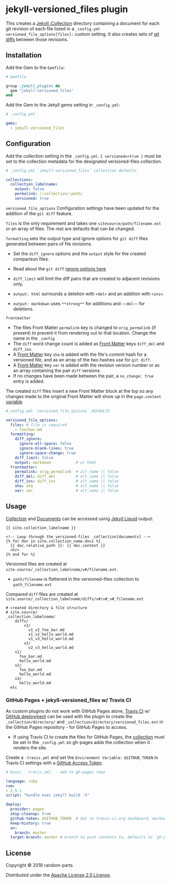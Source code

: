 # jekyll-versioned_files plugin

This creates a [Jekyll::Collection](https://jekyllrb.com/docs/collections/) directory containing a document for each git revision of each file listed in a `_config.yml versioned_file_options[files]:` custom setting. It also creates sets of [git](https://git-scm.com/docs/git-diff) [diffs](https://en.wikipedia.org/wiki/Diff_utility) between those revisions.

## Installation

Add the Gem to the `Gemfile`:

```ruby
# Gemfile

group :jekyll_plugins do
  gem "jekyll-versioned_files"
end
```

Add the Gem to the Jekyll gems setting in `_config.yml`:

```yaml
# _config.yml

gems:
  - jekyll-versioned_files
```

## Configuration

Add the collection setting in the `_config.yml`.
`{ versioned=>true }` must be set to the collection metadata for the designated versioned-files collection.

```yaml
# _config.yml `jekyll-versioned_files` collection defaults

collections:
  collection_labelname:
    output: false
    permalink: /:collection/:path/
    versioned: true
```

`versioned_file_options` Configuration settings have been updated for the addition of the `git diff` feature.

`files` is the only requirement and takes one `sitesource/path/filename.ext` or an array of files.
The rest are defaults that can be changed.

`formatting` sets the output type and ignore options for `git diff` files generated between pairs of file revisions.

- Set the `diff_ignore` options and the `output` style for the created comparison files.
- Read about the `git diff` [ignore options here](https://git-scm.com/docs/git-diff#git-diff---ignore-space-change)
- `diff_limit` will limit the diff pairs that are created to adjacent revisions only.

- `output: html` surrounds a deletion with `<del>` and an addition with `<ins>`.
- `output: markdown` uses `**strong**` for additions and `~~del~~` for deletions.

`frontmatter`

- The files Front Matter `permalink` key is changed to `orig_permalink` (if present) to prevent it from rendering out to that location. Change the name in the `_config`
- The `diff` word change count is added as [Front Matter](https://jekyllrb.com/docs/frontmatter/) keys `diff_del` and `diff_ins`.
- A [Front Matter](https://jekyllrb.com/docs/frontmatter/) key `sha` is added with the file's commit hash for a versioned file, and as an array of the two hashes use for `git diff`.
- A [Front Matter](https://jekyllrb.com/docs/frontmatter/) key `ver` is added with the revision version number or as an array containing the pair `diff` versions.
- If no changes have been made between the pair, a `no_change: true` entry is added.

The created `diff` files insert a new Front Matter block at the top so any changes made to the original Front Matter will show up in the `page.content` [variable](https://jekyllrb.com/docs/variables/#page-variables)

```yaml
#_config.yml `versioned_file_options` DEFAULTS

versioned_file_options:
  files: # file is required
    - foo/bar.md
  formatting:
    diff_ignore:
      ignore-all-space: false
      ignore-blank-lines: true
      ignore-space-change: true
    diff_limit: false
    output: markdown           # or html
  frontmatter:
    permalink: orig_permalink  # alt_name || false
    diff_del: diff_del         # alt_name || false
    diff_ins: diff_ins         # alt_name || false
    sha: sha                   # alt_name || false
    ver: ver                   # alt_name || false
```

## Usage

[Collection](https://jekyllrb.com/docs/collections/) and [Documents](https://jekyllrb.com/docs/collections/#documents) can be accessed using [Jekyll Liquid](https://learn.cloudcannon.com/jekyll-cheat-sheet/) output:

```liquid
{{ site.collection_labelname }}

<!-- Loop through the versioned-files _collection[documents] -->
{% for doc in site.collection_name.docs %}
  {{ doc.relative_path }}: {{ doc.content }}
  <hr>
{% end for %}
```

Versioned files are created at `site.source/_collection_labelname/v#/filename.ext`.

- `path/filename` is flattened in the versioned-files collection to `path_filename.ext`

Compared `diff` files are created at `site.source/_collection_labelname/diffs/v#/v#_v#_filename.ext`

```shell
# created directory & file structure
# site.source/
_collection_labelname/
    diffs/
        v1/
          v1_v2_foo_bar.md
          v1_v2_hello_world.md
          v1_v3_hello_world.md
        v2/
          v2_v3_hello_world.md
    v1/
      foo_bar.md
      hello_world.md
    v2/
      foo_bar.md
      hello_world.md
    v3/
      hello_world.md
  etc
```

### GitHub Pages + jekyll-versioned_files w/ Travis CI

As custom plugins do not work with GitHub Pages alone,
[Travis CI](https://travis-ci.org) w/ [GitHub deployment](https://docs.travis-ci.com/user/deployment/pages/) can be used with the plugin to create the `_collection/directory/` and `_collection/directory/versioned_files.ext` in the GitHub Pages repository - for GitHub Pages to access.

- If using Travis CI to create the files for GitHub Pages, the [collection](https://jekyllrb.com/docs/collections/) must be set in the `_config.yml` so gh-pages adds the collection when it renders the site.

Create a `.travis.yml` and set the `Environment Variable:` `$GITHUB_TOKEN` in Travis CI settings with a [GitHub Access Token](https://github.com/settings/tokens).

```yaml
# basic `.travis.yml` - add to gh-pages repo

language: ruby
rvm:
- 2.5.1
script: "bundle exec jekyll build -V"

deploy:
  provider: pages
  skip-cleanup: true
  github-token: $GITHUB_TOKEN  # Set in travis-ci.org dashboard, marked secure
  keep-history: true
  on:
    branch: master
  target-branch: master # branch to push contents to, defaults to `gh-pages`
```

## License

Copyright © 2018 random-parts

Distributed under the [Apache License 2.0 License](http://www.apache.org/licenses/LICENSE-2.0 ).
